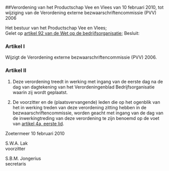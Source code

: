 <meta http-equiv='Content-Type' content='text/html; charset=utf-8' />

##Verordening van het Productschap Vee en Vlees van 10 februari 2010, tot wijziging van de Verordening externe bezwaarschriftencommissie (PVV) 2006

Het bestuur van het Productschap Vee en Vlees;  
Gelet op [artikel 92 van de Wet op de bedrijfsorganisatie](../../../../../../../../wet/wet/op/de/bedrijfsorganisatie/BWBR0002058/README.md);
Besluit:    

### Artikel  I  

Wijzigt de Verordening externe bezwaarschriftencommissie (PVV) 2006.   

### Artikel  II  

1. Deze verordening treedt in werking met ingang van de eerste dag na de dag van dagtekening van het Verordeningenblad Bedrijfsorganisatie waarin zij wordt geplaatst.  

2. De voorzitter en de (plaatsvervangende) leden die op het ogenblik van het in werking treden van deze verordening zitting hebben in de bezwaarschriftencommissie, worden geacht met ingang van de dag van de inwerkingtreding van deze verordening te zijn benoemd op de voet van [artikel 4a, eerste lid](../../../../../../../../pbo/verordening/externe/bezwaarschriftencommissie/(pvv)/2006/BWBR0019590/README.md).    

Zoetermeer 
10 februari 2010   

S.W.A. Lak  
voorzitter  

S.B.M. Jongerius  
secretaris    
